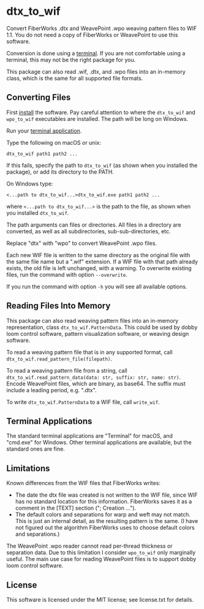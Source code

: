 # dtx_to_wif

Convert FiberWorks .dtx and WeavePoint .wpo weaving pattern files to WIF 1.1.
You do not need a copy of FiberWorks or WeavePoint to use this software.

Conversion is done using a [terminal](#terminal-applications). If you are not comfortable using a terminal, this may not be the right package for you.

This package can also read .wif, .dtx, and .wpo files into an in-memory class, which is the same for all supported file formats.

## Converting Files

First [install](installing.md) the software.
Pay careful attention to where the `dtx_to_wif` and `wpo_to_wif` executables are installed.
The path will be long on Windows.

Run your [terminal application](#terminal-applications).

Type the following on macOS or unix:

    dtx_to_wif path1 path2 ...

If this fails, specify the path to `dtx_to_wif` (as shown when you installed the package), or add its directory to the PATH.

On Windows type:

    <...path to dtx_to_wif...>dtx_to_wif.exe path1 path2 ...

where `<...path to dtx_to_wif...>` is the path to the file, as shown when you installed `dtx_to_wif`.

The path arguments can files or directories.
All files in a directory are converted, as well as all subdirectories, sub-sub-directories, etc.

Replace "dtx" with "wpo" to convert WeavePoint .wpo files.

Each new WIF file is written to the same directory as the original file with the same file name but a ".wif" extension.
If a WIF file with that path already exists, the old file is left unchanged, with a warning.
To overwrite existing files, run the command with option `--overwrite`.

If you run the command with option `-h` you will see all available options.

## Reading Files Into Memory

This package can also read weaving pattern files into an in-memory representation, class `dtx_to_wif.PatternData`.
This could be used by dobby loom control software, pattern visualization software, or weaving design software.

To read a weaving pattern file that is in any supported format, call `dtx_to_wif.read_pattern_file(filepath)`.

To read a weaving pattern file from a string, call `dtx_to_wif.read_pattern_data(data: str, suffix: str, name: str)`.
Encode WeavePoint files, which are binary, as base64. The suffix must include a leading period, e.g. ".dtx".

To write `dtx_to_wif.PatternData` to a WIF file, call `write_wif`.

## Terminal Applications

The standard terminal applications are "Terminal" for macOS, and "cmd.exe" for Windows. Other terminal applications are available, but the standard ones are fine.

## Limitations

Known differences from the WIF files that FiberWorks writes:

* The date the dtx file was created is not written to the WIF file, since WIF has no standard location for this information.
  FiberWorks saves it as a comment in the [TEXT] section ("; Creation ...").
* The default colors and separations for warp and weft may not match.
  This is just an internal detail, as the resulting pattern is the same.
  (I have not figured out the algorithm FiberWorks uses to choose default colors and separations.)

The WeavePoint .wpo reader cannot read per-thread thickness or separation data.
Due to this limitation I consider `wpo_to_wif` only marginally useful.
The main use case for reading WeavePoint files is to support dobby loom control software.

## License

This software is licensed under the MIT license; see license.txt for details.
